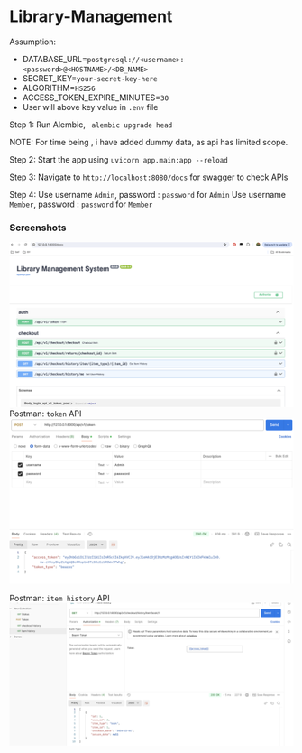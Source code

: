 # Library-Management

Assumption: 
- DATABASE_URL=`postgresql://<username>:<password>@<HOSTNAME>/<DB_NAME>`
- SECRET_KEY=`your-secret-key-here`
- ALGORITHM=`HS256`
- ACCESS_TOKEN_EXPIRE_MINUTES=`30`
- User will above key value in `.env` file

Step 1: Run Alembic, ` alembic upgrade head`

NOTE: For time being , i have added dummy data, as api has limited scope.  

Step 2: Start the app using `uvicorn app.main:app --reload  `

Step 3: Navigate to `http://localhost:8080/docs` for swagger to check APIs

Step 4: Use username `Admin`, password : `password` for `Admin`
         Use username `Member`, password : `password` for `Member`


### Screenshots
![Screenshot of Swagger](assets/swagger.png)
Postman: `token` API
![Screenshot of Postman](assets/postman.png)

Postman: `item history` API
![Screenshot of Postman](assets/postman_item_history.png)



